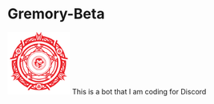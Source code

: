 # Gremory-Beta
![](https://github.com/Darth4212/Gremory-Beta/blob/master/pics/gremorysealvector1.png)
This is a bot that I am coding for Discord